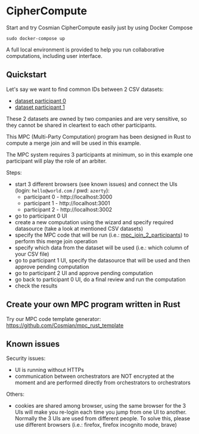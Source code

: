 # CipherCompute

Start and try Cosmian CipherCompute easily just by using Docker Compose

```console
sudo docker-compose up
```

A full local environment is provided to help you run collaborative computations, including user interface.

## Quickstart

Let's say we want to find common IDs between 2 CSV datasets:
- [dataset participant 0](data/participant_0/data.csv)
- [dataset participant 1](data/participant_1/data.csv)

These 2 datasets are owned by two companies and are very sensitive, so they cannot be shared in cleartext to each other participants.

This MPC (Multi-Party Computation) program has been designed in Rust to compute a merge join and will be used in this example.

The MPC system requires 3 participants at minimum, so in this example one participant will play the role of an arbiter.

Steps:
- start 3 different browsers (see known issues) and connect the UIs (login: `hello@world.com` / pwd: `azerty`):
  - participant 0 - http://localhost:3000
  - participant 1 - http://localhost:3001
  - participant 2 - http://localhost:3002
- go to participant 0 UI
- create a new computation using the wizard and specify required datasource (take a look at mentioned CSV datasets)
- specify the MPC code that will be run (i.e.: [mpc_join_2_participants](https://github.com/Cosmian/mpc_join_2_participants)) to perform this merge join operation
- specify which data from the dataset will be used (i.e.: which column of your CSV file)
- go to participant 1 UI, specify the datasource that will be used and then approve pending computation
- go to participant 2 UI and approve pending computation
- go back to participant 0 UI, do a final review and run the computation
- check the results

## Create your own MPC program written in Rust

Try our MPC code template generator: https://github.com/Cosmian/mpc_rust_template

## Known issues

Security issues:
- UI is running without HTTPs
- communication between orchestrators are NOT encrypted at the moment and are performed directly from orchestrators to orchestrators

Others:
- cookies are shared among browser, using the same browser for the 3 UIs will make you re-login each time you jump from one UI to another. Normally the 3 UIs are used from different people. To solve this, please use different browsers (i.e.: firefox, firefox incognito mode, brave)
